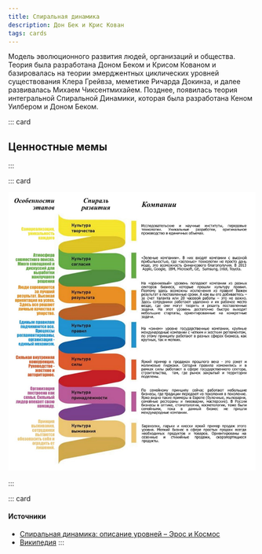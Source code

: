 ```yaml
---
title: Спиральная динамика
description: Дон Бек и Крис Кован
tags: cards
---
```


Модель эволюционного развития людей, организаций и общества. Теория была разработана Доном Беком и Крисом Кованом и базировалась на теории эмерджентных циклических уровней существования Клера Грейвза, меметике Ричарда Докинза, и далее развивалась Михаем Чиксентмихайем. Позднее, появилась теория интегральной Спиральной Динамики, которая была разработана Кеном Уилбером и Доном Беком.

::: card

## Ценностные мемы

<spiral-levels />
:::

::: card

![](./spiral.jpeg)

:::

::: card

#### Источники

- [Спиральная динамика: описание уровней – Эрос и Космос](https://eroskosmos.org/spiral-dynamics-levels-description-part-1/)
- [Википедия](https://ru.wikipedia.org/wiki/%D0%A1%D0%BF%D0%B8%D1%80%D0%B0%D0%BB%D1%8C%D0%BD%D0%B0%D1%8F_%D0%B4%D0%B8%D0%BD%D0%B0%D0%BC%D0%B8%D0%BA%D0%B0)
  :::
